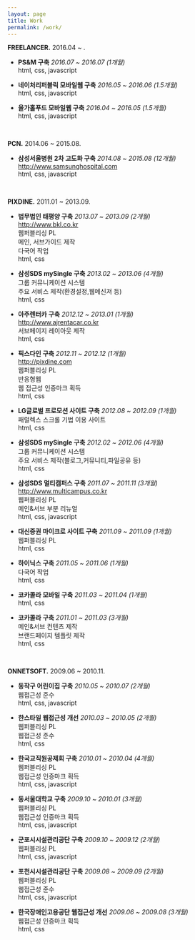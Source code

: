 ```yaml
---
layout: page
title: Work
permalink: /work/
---
```




**FREELANCER.** 2016.04 ~ .

- **PS&M 구축**
  *2016.07 ~ 2016.07 (1개월)*<br>
  html, css, javascript

- **네이처리퍼블릭 모바일웹 구축**
  *2016.05 ~ 2016.06 (1.5개월)*<br>
  html, css, javascript

- **올가홀푸드 모바일웹 구축**
  *2016.04 ~ 2016.05 (1.5개월)*<br>
  html, css, javascript


<br>


**PCN.** 2014.06 ~ 2015.08.

- **삼성서울병원 2차 고도화 구축**
  *2014.08  ~ 2015.08 (12개월)*<br>
  <http://www.samsunghospital.com><br>
  html, css, javascript


<br>


**PIXDINE.** 2011.01 ~ 2013.09.

- **법무법인 태평양 구축**
  *2013.07 ~ 2013.09 (2개월)*<br>
  <http://www.bkl.co.kr><br>
  웹퍼블리싱 PL<br>
  메인, 서브가이드 제작<br>
  다국어 작업<br>
  html, css

- **삼성SDS mySingle 구축**
  *2013.02 ~ 2013.06 (4개월)*<br>
  그룹 커뮤니케이션 시스템<br>
  주요 서비스 제작(환경설정,웹메신져 등)<br>
  html, css

- **아주렌터카 구축**
  *2012.12 ~ 2013.01 (1개월)*<br>
  <http://www.ajrentacar.co.kr><br>
  서브페이지 레이아웃 제작<br>
  html, css

- **픽스다인 구축**
  *2012.11 ~ 2012.12 (1개월)*<br>
  <http://pixdine.com><br>
  웹퍼블리싱 PL<br>
  반응형웹<br>
  웹 접근성 인증마크 획득<br>
  html, css

- **LG글로벌 프로모션 사이트 구축**
  *2012.08 ~ 2012.09 (1개월)*<br>
  패럴렉스 스크롤 기법 이용 사이트<br>
  html, css

- **삼성SDS mySingle 구축**
  *2012.02 ~ 2012.06 (4개월)*<br>
  그룹 커뮤니케이션 시스템<br>
  주요 서비스 제작(블로그,커뮤니티,파일공유 등)<br>
  html, css

- **삼성SDS 멀티캠퍼스 구축**
  *2011.07 ~ 2011.11 (3개월)*<br>
  <http://www.multicampus.co.kr><br>
  웹퍼블리싱 PL<br>
  메인&서브 부분 리뉴얼<br>
  html, css, javascript

- **대신증권 마이크로 사이트 구축**
  *2011.09 ~ 2011.09 (1개월)*<br>
  웹퍼블리싱 PL<br>
  html, css

- **하이닉스 구축**
  *2011.05 ~ 2011.06 (1개월)*<br>
  다국어 작업<br>
  html, css

- **코카콜라 모바일 구축**
  *2011.03 ~ 2011.04 (1개월)*<br>
  html, css

- **코카콜라 구축**
  *2011.01 ~ 2011.03 (3개월)*<br>
  메인&서브 컨텐츠 제작<br>
  브랜드페이지 템플릿 제작<br>
  html, css


<br>


**ONNETSOFT.** 2009.06 ~ 2010.11.

- **동작구 어린이집 구축**
  *2010.05 ~ 2010.07 (2개월)*<br>
  웹접근성 준수<br>
  html, css, javascript

- **한스타일 웹접근성 개선**
  *2010.03 ~ 2010.05 (2개월)*<br>
  웹퍼블리싱 PL<br>
  웹접근성 준수<br>
  html, css

- **한국교직원공제회 구축**
  *2010.01 ~ 2010.04 (4개월)*<br>
  웹퍼블리싱 PL<br>
  웹접근성 인증마크 획득<br>
  html, css, javascript

- **동서울대학교 구축**
  *2009.10 ~ 2010.01 (3개월)*<br>
  웹퍼블리싱 PL<br>
  웹접근성 인증마크 획득<br>
  html, css, javascript

- **군포시시설관리공단 구축**
  *2009.10 ~ 2009.12 (2개월)*<br>
  웹퍼블리싱 PL<br>
  html, css, javascript

- **포천시시설관리공단 구축**
  *2009.08 ~ 2009.09 (2개월)*<br>
  웹퍼블리싱 PL<br>
  웹접근성 준수<br>
  html, css, javascript

- **한국장애인고용공단 웹접근성 개선**
  *2009.06 ~ 2009.08 (3개월)*<br>
  웹접근성 인증마크 획득<br>
  html, css